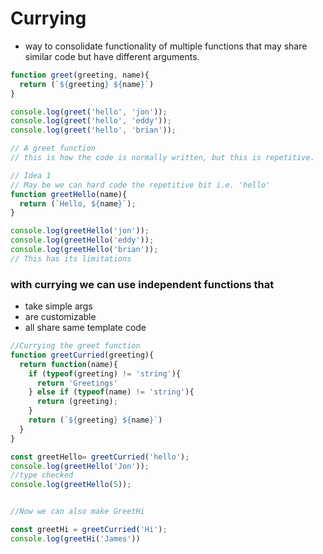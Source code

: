 # Currying
* way to consolidate functionality of multiple functions that may share similar
  code but have different arguments.

```javascript
function greet(greeting, name){
  return (`${greeting} ${name}`)
}

console.log(greet('hello', 'jon'));
console.log(greet('hello', 'eddy'));
console.log(greet('hello', 'brian'));

// A greet function
// this is how the code is normally written, but this is repetitive.

// Idea 1
// May be we can hard code the repetitive bit i.e. 'hello'
function greetHello(name){
  return (`Hello, ${name}`);
}

console.log(greetHello('jon'));
console.log(greetHello('eddy'));
console.log(greetHello('brian'));
// This has its limitations
```

### with currying we can use independent functions that
* take simple args
* are customizable 
* all share same template code
```javascript
//Currying the greet function
function greetCurried(greeting){
  return function(name){
    if (typeof(greeting) != 'string'){
      return 'Greetings'
    } else if (typeof(name) != 'string'){
      return (greeting);
    }
    return (`${greeting} ${name}`)
  }
}

const greetHello= greetCurried('hello');
console.log(greetHello('Jon'));
//type checked
console.log(greetHello(5));


//Now we can also make GreetHi

const greetHi = greetCurried('Hi');
console.log(greetHi('James'))
```